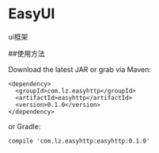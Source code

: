 # EasyUI
ui框架

##使用方法

Download the latest JAR or grab via Maven:

    <dependency>
      <groupId>com.lz.easyhttp</groupId>
      <artifactId>easyhttp</artifactId>
      <version>0.1.0</version>
    </dependency>
    
or Gradle:

    compile 'com.lz.easyhttp:easyhttp:0.1.0'
